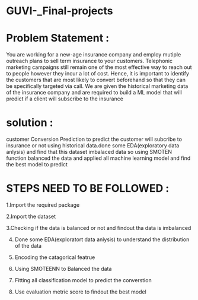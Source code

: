 # GUVI-_Final-projects
# Problem Statement :
You are working for a new-age insurance company and employ
mutiple outreach plans to sell term insurance to your
customers. Telephonic marketing campaigns still remain one of
the most effective way to reach out to people however they
incur a lot of cost. Hence, it is important to identify the
customers that are most likely to convert beforehand so that
they can be specifically targeted via call. We are given the
historical marketing data of the insurance company and are
required to build a ML model that will predict if a client will
subscribe to the insurance
# solution : 
customer Conversion Prediction to predict the customer will subcribe to insurance or not using historical data.done some EDA(exploratory data anlysis) and find that this dataset imbalaced data so using SMOTEN function balanced the data and applied all machine learning model and find the best model to predict 

# STEPS NEED TO BE FOLLOWED :
1.Import the required package

2.Import the dataset

3.Checking if the data is balanced or not and findout tha data is imbalanced 

4. Done some EDA(exploratort data anlysis) to understand the distribution of the data
 
5. Encoding the catagorical featrue
 
6. Using SMOTEENN to Balanced the data
 
7. Fitting all classification model to predict the converstion

8. Use evaluation metric score to findout the best model 
